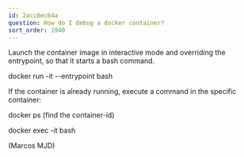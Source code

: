 ```yaml
---
id: 2acc8ec64a
question: How do I debug a docker container?
sort_order: 1940
---
```


Launch the container image in interactive mode and overriding the entrypoint, so that it starts a bash command.

docker run -it --entrypoint bash <image>

If the container is already running, execute a command in the specific container:

docker ps (find the container-id)

docker exec -it <container-id> bash

(Marcos MJD)


